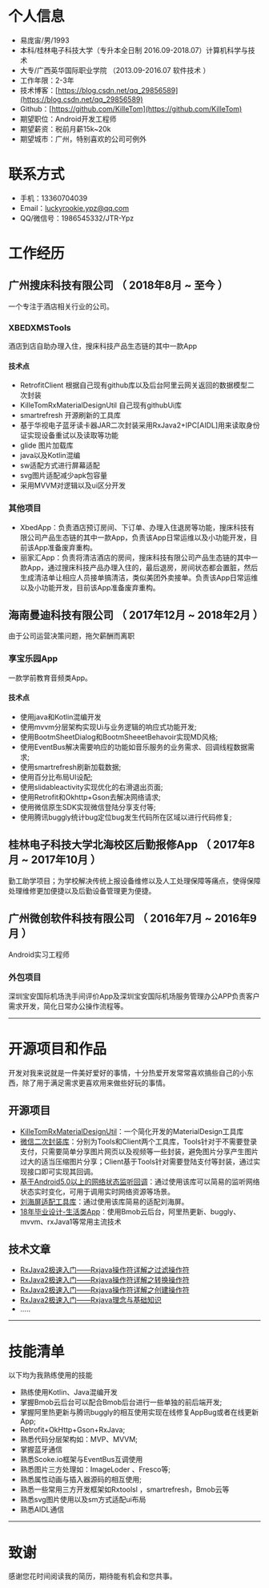 
# 个人信息

 - 易庞宙/男/1993
 - 本科/桂林电子科技大学（专升本全日制 2016.09-2018.07）计算机科学与技术
 - 大专/广西英华国际职业学院 （2013.09-2016.07   软件技术 ）                                                         
 - 工作年限：2-3年
 - 技术博客：[https://blog.csdn.net/qq_29856589](https://blog.csdn.net/qq_29856589)
 - Github：[https://github.com/KilleTom](https://github.com/KilleTom)
 - 期望职位：Android开发工程师
 - 期望薪资：税前月薪15k~20k
 - 期望城市：广州，特别喜欢的公司可例外
# 联系方式
- 手机：13360704039
- Email：luckyrookie.ypz@qq.com
- QQ/微信号：1986545332/JTR-Ypz


# 工作经历

## 广州搜床科技有限公司 （ 2018年8月 ~ 至今 ）
一个专注于酒店相关行业的公司。

### XBEDXMSTools
酒店到店自助办理入住，搜床科技产品生态链的其中一款App
#### 技术点
- RetrofitClient 根据自己现有github库以及后台阿里云网关返回的数据模型二次封装
- KilleTomRxMaterialDesignUtil 自己现有githubUi库
- smartrefresh 开源刷新的工具库
- 基于华视电子蓝牙读卡器JAR二次封装采用RxJava2+IPC[AIDL]用来读取身份证实现设备重试以及读取等功能
- glide 图片加载库
- java以及Kotlin混编
- sw适配方式进行屏幕适配
- svg图片适配减少apk包容量
- 采用MVVM对逻辑以及ui区分开发

### 其他项目

- XbedApp：负责酒店预订房间、下订单、办理入住退房等功能，搜床科技有限公司产品生态链的其中一款App，负责该App日常运维以及小功能开发，目前该App准备废弃重构。
- 丽家汇App：负责将清洁酒店的房间，搜床科技有限公司产品生态链的其中一款App，通过搜床科技产品办理入住的，最后退房，房间状态都会置脏，然后生成清洁单让相应人员接单搞清洁，类似美团外卖接单。负责该App日常运维以及小功能开发，目前该App准备废弃重构。

## 海南曼迪科技有限公司 （ 2017年12月 ~ 2018年2月 ）
由于公司运营决策问题，拖欠薪酬而离职
### 享宝乐园App 
一款学前教育音频类App。
#### 技术点
- 使用java和Kotlin混编开发
- 使用mvvm分层架构实现Ui与业务逻辑的响应式功能开发;
- 使用BootmSheetDialog和BootmSheeetBehavoir实现MD风格;
- 使用EventBus解决需要响应的功能如音乐服务的业务需求、回调线程数据需求;
- 使用smartrefresh刷新加载数据;
- 使用百分比布局UI设配;
- 使用slidableactivity实现优化的右滑退出页面;
- 使用Retrofit和Okhttp+Gson去解决网络请求;
- 使用微信原生SDK实现微信登陆分享支付等;
- 使用腾讯buggly统计bug定位bug发生代码所在区域以进行代码修复;
## 桂林电子科技大学北海校区后勤报修App  （ 2017年8月 ~ 2017年10月 ）
勤工助学项目；为学校解决传统上报设备维修以及人工处理保障等痛点，使得保障处理维修更加便捷以及后勤设备管理更为便捷。
## 广州微创软件科技有限公司 （ 2016年7月 ~ 2016年9月 ）
Android实习工程师
### 外包项目 
深圳宝安国际机场洗手间评价App及深圳宝安国际机场服务管理办公APP负责客户需求开发，简化日常办公操作流程等。
  ---        ---      
# 开源项目和作品
开发对我来说就是一件美好爱好的事情，十分热爱开发常常喜欢搞些自己的小东西，除了用于满足需求更喜欢用来做些好玩的事情。

## 开源项目
  - [KilleTomRxMaterialDesignUtil](https://github.com/KilleTom/KilleTomRxMaterialDesignUtil)：一个简化开发的MaterialDesign工具库
  - [微信二次封装库](https://github.com/KilleTom/RxWechatToolsMaster)：分别为Tools和Client两个工具库，Tools针对于不需要登录支付，只需要简单分享图片网页以及视频等一些封装，避免图片分享产生图片过大的适当压缩图片分享；Client基于Tools针对需要登陆支付等封装，通过实现接口即可实现其回调。
  - [基于Android5.0以上的网络状态监听回调](https://github.com/KilleTom/RxNetworkClientDemo)：通过使用该库可以简易的监听网络状态实时变化，可用于调用实时网络资源等场景。
  - [刘海屏适配工具库](https://github.com/KilleTom/BangScreenToolsMaster)：通过使用该库简易的适配刘海屏。
  - [18年毕业设计-生活类App](https://github.com/KilleTom/supportQuickNews)：使用Bmob云后台，阿里热更新、buggly、mvvm、rxJava1等常用主流技术

## 技术文章
- [RxJava2极速入门——Rxjava操作符详解之过滤操作符](https://blog.csdn.net/qq_29856589/article/details/89054897)
- [RxJava2极速入门——Rxjava操作符详解之转换操作符](https://blog.csdn.net/qq_29856589/article/details/88821849) 
- [RxJava2极速入门——Rxjava操作符详解之创建操作符](https://blog.csdn.net/qq_29856589/article/details/88743270) 
- [RxJava2极速入门——Rxjava理念与基础知识](https://blog.csdn.net/qq_29856589/article/details/88578579) 
-  .....
 ---         
# 技能清单

以下均为我熟练使用的技能
- 熟练使用Kotlin、Java混编开发
- 掌握Bmob云后台可以配合Bmob后台进行一些单独的前后端开发;
- 掌握阿里热更新与腾讯buggly的相互使用实现在线修复AppBug或者在线更新App;
- Retrofit+OkHttp+Gson+RxJava;
- 熟悉代码分层架构如：MVP、MVVM;
- 掌握蓝牙通信
- 熟悉Scoke.io框架与EventBus互调使用
- 熟悉图片三方处理如：ImageLoder 、Fresco等;
- 熟悉属性动画与插入器源码的相互使用;
- 熟悉一些常用三方开发框架如Rxtoolsl ，smartrefresh，Bmob云等
- 熟悉svg图片使用以及sm方式适配ui布局
- 熟悉AIDL通信
    
---      
# 致谢
感谢您花时间阅读我的简历，期待能有机会和您共事。
